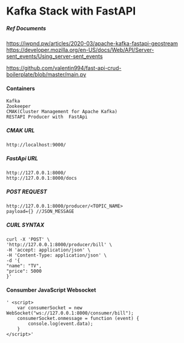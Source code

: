 # Kafka Stack with FastAPI

##### Ref Documents
https://iwpnd.pw/articles/2020-03/apache-kafka-fastapi-geostream 
https://developer.mozilla.org/en-US/docs/Web/API/Server-sent_events/Using_server-sent_events

https://github.com/valentin994/fast-api-crud-boilerplate/blob/master/main.py

#### Containers
	Kafka
	Zookeeper
	CMAK(Cluster Management for Apache Kafka)
	RESTAPI Producer with  FastApi

##### CMAK URL
    http://localhost:9000/

##### FastApi URL
    http://127.0.0.1:8000/
    http://127.0.0.1:8000/docs

##### POST REQUEST
    http://127.0.0.1:8000/producer/<TOPIC_NAME>
    payload={} //JSON_MESSAGE

##### CURL SYNTAX
    curl -X 'POST' \
    'http://127.0.0.1:8000/producer/bill' \
    -H 'accept: application/json' \
    -H 'Content-Type: application/json' \
    -d '{
    "name": "TV",
    "price": 5000
    }'


#### Consumber JavaScript Websocket

    ' <script>
        var consumerSocket = new WebSocket("ws://127.0.0.1:8000/consumer/bill");
        consumerSocket.onmessage = function (event) {
            console.log(event.data);
        }
    </script>'







